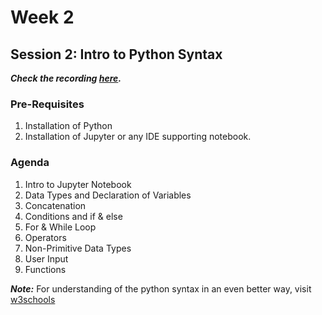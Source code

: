 # Week 2
## Session 2: Intro to Python Syntax

***Check the recording [here](https://youtu.be/ifF-Pr9bBFY).***

### Pre-Requisites
1) Installation of Python
2) Installation of Jupyter or any IDE supporting notebook.

### Agenda
1) Intro to Jupyter Notebook
2) Data Types and Declaration of Variables
3) Concatenation
4) Conditions and if & else 
5) For & While Loop
6) Operators
7) Non-Primitive Data Types
8) User Input
9) Functions

***Note:*** For understanding of the python syntax in an even better way, visit [w3schools](https://www.w3schools.com/python/python_syntax.asp)

